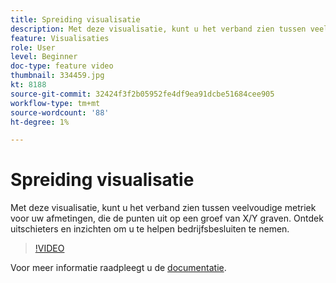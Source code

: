 ```yaml
---
title: Spreiding visualisatie
description: Met deze visualisatie, kunt u het verband zien tussen veelvoudige metriek voor uw afmetingen, die de punten uit op een groef van X/Y graven. Ontdek uitschieters en inzichten om u te helpen bedrijfsbesluiten te nemen.
feature: Visualisaties
role: User
level: Beginner
doc-type: feature video
thumbnail: 334459.jpg
kt: 8188
source-git-commit: 32424f3f2b05952fe4df9ea91dcbe51684cee905
workflow-type: tm+mt
source-wordcount: '88'
ht-degree: 1%

---
```



# Spreiding visualisatie

Met deze visualisatie, kunt u het verband zien tussen veelvoudige metriek voor uw afmetingen, die de punten uit op een groef van X/Y graven. Ontdek uitschieters en inzichten om u te helpen bedrijfsbesluiten te nemen.

>[!VIDEO](https://video.tv.adobe.com/v/334459/?quality=12&learn=on)

Voor meer informatie raadpleegt u de [documentatie](https://experienceleague.adobe.com/docs/analytics/analyze/analysis-workspace/visualizations/scatterplot.html?lang=en).
